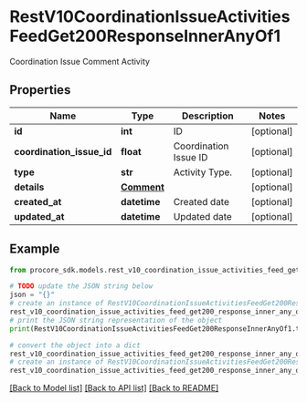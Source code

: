 # RestV10CoordinationIssueActivitiesFeedGet200ResponseInnerAnyOf1

Coordination Issue Comment Activity

## Properties

Name | Type | Description | Notes
------------ | ------------- | ------------- | -------------
**id** | **int** | ID | [optional] 
**coordination_issue_id** | **float** | Coordination Issue ID | [optional] 
**type** | **str** | Activity Type. | [optional] 
**details** | [**Comment**](Comment.md) |  | [optional] 
**created_at** | **datetime** | Created date | [optional] 
**updated_at** | **datetime** | Updated date | [optional] 

## Example

```python
from procore_sdk.models.rest_v10_coordination_issue_activities_feed_get200_response_inner_any_of1 import RestV10CoordinationIssueActivitiesFeedGet200ResponseInnerAnyOf1

# TODO update the JSON string below
json = "{}"
# create an instance of RestV10CoordinationIssueActivitiesFeedGet200ResponseInnerAnyOf1 from a JSON string
rest_v10_coordination_issue_activities_feed_get200_response_inner_any_of1_instance = RestV10CoordinationIssueActivitiesFeedGet200ResponseInnerAnyOf1.from_json(json)
# print the JSON string representation of the object
print(RestV10CoordinationIssueActivitiesFeedGet200ResponseInnerAnyOf1.to_json())

# convert the object into a dict
rest_v10_coordination_issue_activities_feed_get200_response_inner_any_of1_dict = rest_v10_coordination_issue_activities_feed_get200_response_inner_any_of1_instance.to_dict()
# create an instance of RestV10CoordinationIssueActivitiesFeedGet200ResponseInnerAnyOf1 from a dict
rest_v10_coordination_issue_activities_feed_get200_response_inner_any_of1_from_dict = RestV10CoordinationIssueActivitiesFeedGet200ResponseInnerAnyOf1.from_dict(rest_v10_coordination_issue_activities_feed_get200_response_inner_any_of1_dict)
```
[[Back to Model list]](../README.md#documentation-for-models) [[Back to API list]](../README.md#documentation-for-api-endpoints) [[Back to README]](../README.md)


